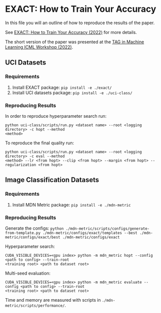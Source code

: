 # EXACT: How to Train Your Accuracy
In this file you will an outline of how to reproduce the results of the paper.

See [EXACT: How to Train Your Accuracy (2022)](https://arxiv.org/pdf/2205.09615.pdf) for more details.

The short version of the paper was presented at the [TAG in Machine Learning
ICML Workshop (2022)](https://www.tagds.com/events/conferences/tag-in-machine-learning).

## UCI Datasets

### Requirements
1. Install EXACT package: `pip install -e ./exact/`
2. Install UCI datasets package: `pip install -e ./uci-class/`

### Reproducing Results
In order to reproduce hyperparameter search run:
```
python uci-class/scripts/run.py <dataset name> --root <logging directory> -c hopt --method
<method>
```
To reproduce the final quality run:
```
python uci-class/scripts/run.py <dataset name> --root <logging directory> -c eval --method
<method> --lr <from hopt> --clip <from hopt> --margin <from hopt> --regularization <from hopt>
```

## Image Classification Datasets

### Requirements
1. Install MDN Metric package: `pip install -e ./mdn-metric`

### Reproducing Results
Generate the configs: `python ./mdn-metric/scripts/configs/generate-from-template.py ./mdn-metric/configs/exact/templates --best ./mdn-metric/configs/exact/best ./mdn-metric/configs/exact`

Hyperparameter search:
```
CUDA_VISIBLE_DEVICES=<gpu index> python -m mdn_metric hopt --config <path to config> --train-root
<training root> <path to dataset root>
```

Multi-seed evaluation:
```
CUDA_VISIBLE_DEVICES=<gpu index> python -m mdn_metric evaluate --config <path to config> --train-root
<training root> <path to dataset root>
```

Time and memory are measured with scripts in `./mdn-metric/scripts/performance/`.
